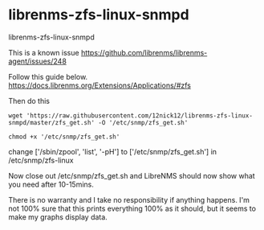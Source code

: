 # librenms-zfs-linux-snmpd
librenms-zfs-linux-snmpd

This is a known issue
https://github.com/librenms/librenms-agent/issues/248

Follow this guide below.
https://docs.librenms.org/Extensions/Applications/#zfs

Then do this 

```wget 'https://raw.githubusercontent.com/12nick12/librenms-zfs-linux-snmpd/master/zfs_get.sh' -O '/etc/snmp/zfs_get.sh'```

```chmod +x '/etc/snmp/zfs_get.sh'```

change ['/sbin/zpool', 'list', '-pH'] to ['/etc/snmp/zfs_get.sh'] in /etc/snmp/zfs-linux

Now close out /etc/snmp/zfs_get.sh and LibreNMS should now show what you need after 10-15mins.

There is no warranty and I take no responsibility if anything happens. I'm not 100% sure that this prints everything 100% as it should, but it seems to make my graphs display data. 
